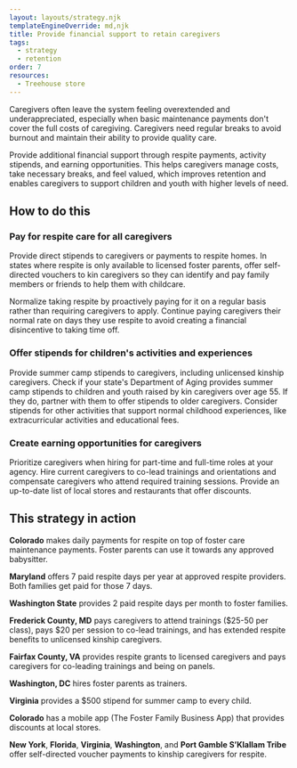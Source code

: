 ```yaml
---
layout: layouts/strategy.njk
templateEngineOverride: md,njk
title: Provide financial support to retain caregivers
tags:
  - strategy
  - retention
order: 7
resources:
  - Treehouse store
---
```

Caregivers often leave the system feeling overextended and underappreciated, especially when basic maintenance payments don't cover the full costs of caregiving. Caregivers need regular breaks to avoid burnout and maintain their ability to provide quality care.

Provide additional financial support through respite payments, activity stipends, and earning opportunities. This helps caregivers manage costs, take necessary breaks, and feel valued, which improves retention and enables caregivers to support children and youth with higher levels of need.

## How to do this

### Pay for respite care for all caregivers

Provide direct stipends to caregivers or payments to respite homes. In states where respite is only available to licensed foster parents, offer self-directed vouchers to kin caregivers so they can identify and pay family members or friends to help them with childcare. 

Normalize taking respite by proactively paying for it on a regular basis rather than requiring caregivers to apply. Continue paying caregivers their normal rate on days they use respite to avoid creating a financial disincentive to taking time off.

### Offer stipends for children's activities and experiences

Provide summer camp stipends to caregivers, including unlicensed kinship caregivers. Check if your state's Department of Aging provides summer camp stipends to children and youth raised by kin caregivers over age 55. If they do, partner with them to offer stipends to older caregivers. Consider stipends for other activities that support normal childhood experiences, like extracurricular activities and educational fees.

### Create earning opportunities for caregivers

Prioritize caregivers when hiring for part-time and full-time roles at your agency. Hire current caregivers to co-lead trainings and orientations and compensate caregivers who attend required training sessions. Provide an up-to-date list of local stores and restaurants that offer discounts.

## This strategy in action

**Colorado** makes daily payments for respite on top of foster care maintenance payments. Foster parents can use it towards any approved babysitter.

**Maryland** offers 7 paid respite days per year at approved respite providers. Both families get paid for those 7 days.

**Washington State** provides 2 paid respite days per month to foster families.

**Frederick County, MD** pays caregivers to attend trainings ($25-50 per class), pays $20 per session to co-lead trainings, and has extended respite benefits to unlicensed kinship caregivers.

**Fairfax County, VA** provides respite grants to licensed caregivers and pays caregivers for co-leading trainings and being on panels.

**Washington, DC** hires foster parents as trainers.

**Virginia** provides a $500 stipend for summer camp to every child.

**Colorado** has a mobile app (The Foster Family Business App) that provides discounts at local stores.

**New York**, **Florida**, **Virginia**, **Washington**, and **Port Gamble S’Klallam Tribe** offer self-directed voucher payments to kinship caregivers for respite.

